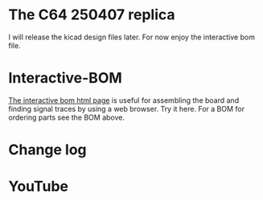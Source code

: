 # The C64 250407 replica

I will release the kicad design files later. For now enjoy the interactive bom file.

# Interactive-BOM

[The interactive bom html page](https://htmlpreview.github.io/?https://raw.githubusercontent.com/bwack/C64-250407-Replica-KiCad/main/interactive-bom/ibom.html) is useful for assembling the board and finding signal traces by using a web browser. Try it here. For a BOM for ordering parts see the BOM above.

# Change log

# YouTube


